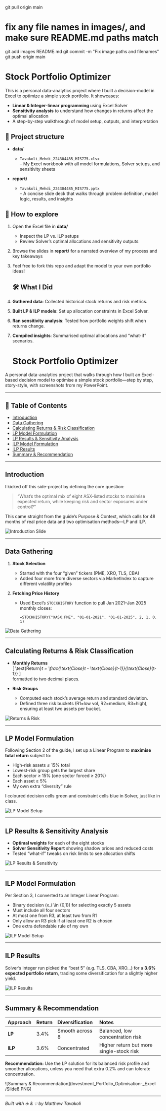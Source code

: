 git pull origin main
# fix any file names in images/, and make sure README.md paths match
git add images README.md
git commit -m "Fix image paths and filenames"
git push origin main


# Stock Portfolio Optimizer

This is a personal data-analytics project where I built a decision-model in Excel to optimize a simple stock portfolio. It showcases:

- **Linear & Integer-linear programming** using Excel Solver  
- **Sensitivity analysis** to understand how changes in returns affect the optimal allocation  
- A step-by-step walkthrough of model setup, outputs, and interpretation

## 📂 Project structure

- **data/**  
  - `Tavakoli_Mehdi_224304485_MIS775.xlsx`  
    – My Excel workbook with all model formulations, Solver setups, and sensitivity sheets

- **report/**  
  - `Tavakoli_Mehdi_224304485_MIS775.pptx`  
    – A concise slide deck that walks through problem definition, model logic, results, and insights


## 🚀 How to explore

1. Open the Excel file in **data/**  
   - Inspect the LP vs. ILP setups  
   - Review Solver’s optimal allocations and sensitivity outputs

2. Browse the slides in **report/** for a narrated overview of my process and key takeaways

3. Feel free to fork this repo and adapt the model to your own portfolio ideas!

   ## 🛠️ What I Did

1. **Gathered data**: Collected historical stock returns and risk metrics.  
2. **Built LP & ILP models**: Set up allocation constraints in Excel Solver.  
3. **Ran sensitivity analysis**: Tested how portfolio weights shift when returns change.  
4. **Compiled insights**: Summarised optimal allocations and “what-if” scenarios.

   # Stock Portfolio Optimizer

A personal data-analytics project that walks through how I built an Excel-based decision model to optimise a simple stock portfolio—step by step, story-style, with screenshots from my PowerPoint.

---

## 📖 Table of Contents

- [Introduction](#introduction)  
- [Data Gathering](#data-gathering)  
- [Calculating Returns & Risk Classification](#calculating-returns--risk-classification)  
- [LP Model Formulation](#lp-model-formulation)  
- [LP Results & Sensitivity Analysis](#lp-results--sensitivity-analysis)  
- [ILP Model Formulation](#ilp-model-formulation)  
- [ILP Results](#ilp-results)  
- [Summary & Recommendation](#summary--recommendation)  

---

## Introduction

I kicked off this side-project by defining the core question:  
> “What’s the optimal mix of eight ASX-listed stocks to maximise expected return, while keeping risk and sector exposures under control?”  

This came straight from the guide’s Purpose & Context, which calls for 48 months of real price data and two optimisation methods—LP and ILP.

![Introduction Slide](Slide1.png)

---

## Data Gathering

1. **Stock Selection**  
   - Started with the four “given” tickers (PME, XRO, TLS, CBA)  
   - Added four more from diverse sectors via MarketIndex to capture different volatility profiles  

2. **Fetching Price History**  
   - Used Excel’s `STOCKHISTORY` function to pull Jan 2021–Jan 2025 monthly closes:  
     ```  
     =STOCKHISTORY("XASX.PME", "01-01-2021", "01-01-2025", 2, 1, 0, 1)  
     ```  

![Data Gathering](images/Slide2.png)

---

## Calculating Returns & Risk Classification

- **Monthly Returns**  
  \[
    \text{Return}_t = \frac{\text{Close}_t - \text{Close}_{t-1}}{\text{Close}_{t-1}}
  \]  
  formatted to two decimal places.

- **Risk Groups**  
  - Computed each stock’s average return and standard deviation.  
  - Defined three risk buckets (R1=low vol, R2=medium, R3=high), ensuring at least two assets per bucket.

![Returns & Risk](images/Slide3.png)

---

## LP Model Formulation

Following Section 2 of the guide, I set up a Linear Program to **maximise total return** subject to:

- High-risk assets ≤ 15% total  
- Lowest-risk group gets the largest share  
- Each sector ≥ 15% (one sector forced ≥ 20%)  
- Each asset ≥ 5%  
- My own extra “diversity” rule

I coloured decision cells green and constraint cells blue in Solver, just like in class.

![LP Model Setup](images/Slide4.png)

---

## LP Results & Sensitivity Analysis

- **Optimal weights** for each of the eight stocks  
- **Solver Sensitivity Report** showing shadow prices and reduced costs  
- Tested “what-if” tweaks on risk limits to see allocation shifts

![LP Results & Sensitivity](images/Slide5.png)

---

## ILP Model Formulation

Per Section 3, I converted to an Integer Linear Program:

- Binary decision \(x_i \in \{0,1\}\) for selecting exactly 5 assets  
- Must include all four sectors  
- At most one from R3, at least two from R1  
- Only allow an R3 pick if at least one R2 is chosen  
- One extra defendable rule of my own  

![ILP Model Setup](images/Slide6.png)

---

## ILP Results

Solver’s integer run picked the “best 5” (e.g. TLS, CBA, XRO…) for a **3.6% expected portfolio return**, trading some diversification for a slightly higher yield.

![ILP Results](images/Slide7.png)

---

## Summary & Recommendation

| Approach | Return | Diversification | Notes |
| :------- | :----- | :-------------- | :---- |
| **LP**   | 3.4%   | Smooth across 8 | Balanced, low concentration risk |
| **ILP**  | 3.6%   | Concentrated   | Higher return but more single-stock risk |

**Recommendation:** Use the LP solution for its balanced risk profile and smoother allocations, unless you need that extra 0.2% and can tolerate concentration.

![Summary & Recommendation](Investment_Portfolio_Optimisation-_Excel
/Slide8.PNG)

---

*Built with ☕ & 💡 by Matthew Tavakoli*  


